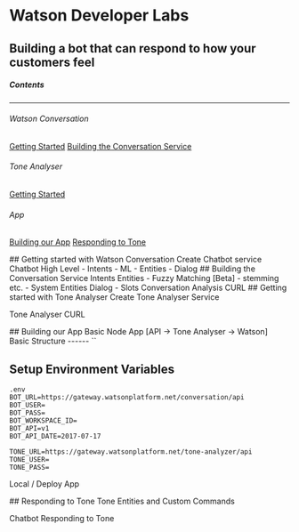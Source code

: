 # Watson Developer Labs
## Building a bot that can respond to how your customers feel

##### Contents
-----
###### Watson Conversation
[Getting Started](#getting-started-conversation)
[Building the Conversation Service](#building-conversation)

###### Tone Analyser
[Getting Started](#getting-started-toneanalyser)

###### App
[Building our App](#building-app)
[Responding to Tone](#responding-to-tone)

<a name="geting-started-conversation"/>
## Getting started with Watson Conversation
Create Chatbot service
Chatbot High Level
- Intents - ML
- Entities
- Dialog

<a name="building-conversation"/>
## Building the Conversation Service
Intents
Entities
- Fuzzy Matching [Beta] - stemming etc.
- System Entities
Dialog
- Slots
Conversation
Analysis
CURL

<a name="getting-started-toneanalyser" />
## Getting started with Tone Analyser
Create Tone Analyser Service

Tone Analyser
CURL

<a name="building-app" />
## Building our App
Basic Node App [API -> Tone Analyser -> Watson]
Basic Structure
------
``

Setup Environment Variables
------
```
.env
BOT_URL=https://gateway.watsonplatform.net/conversation/api
BOT_USER=
BOT_PASS=
BOT_WORKSPACE_ID=
BOT_API=v1
BOT_API_DATE=2017-07-17

TONE_URL=https://gateway.watsonplatform.net/tone-analyzer/api
TONE_USER=
TONE_PASS=
```

Local / Deploy App

<a name="responding-to-tone" />
## Responding to Tone
Tone Entities and Custom Commands



Chatbot Responding to Tone
